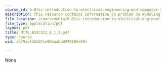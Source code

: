 ```yaml
---
course_id: 6-01sc-introduction-to-electrical-engineering-and-computer-science-i-spring-2011
description: This resource contains information on problem on modeling resistors.
file_location: /coursemedia/6-01sc-introduction-to-electrical-engineering-and-computer-science-i-spring-2011/a679aef42d07ce90baabb9370189e094_MIT6_01SCS11_8_1_2.pdf
file_type: application/pdf
layout: pdf
title: MIT6_01SCS11_8_1_2.pdf
type: course
uid: a679aef42d07ce90baabb9370189e094

---
```

None